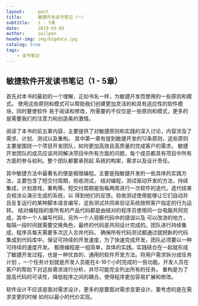 ```yaml
---
layout:     post
title:      敏捷开发读书笔记（一）
subtitle:   1 - 5章
date:       2019-03-03
author:     zwilpan
header-img: img/bigdata.jpg
catalog: true
tags:
    - 读书笔记
---
```



## 敏捷软件开发读书笔记（1 - 5章）


  首先对本书的最初的一个理解，正如书名一样，为敏捷开发而使用的一些原则和模式。
使用这些原则和模式可以帮助我们创建更加灵活的和具有适应性的软件模块，同时要使软件
易于阅读和修改，所需要的不仅仅是一些原则和模式，更多的是需要我们的注意力和创造美的激情。  

阅读了本书的前五章内容，主要提供了对敏捷原则和实践的深入讨论，内容涉及了需求、计划、测试以及重构。
其中第一章有提到敏捷开发的12条原则，这些原则主要是围绕一个项目开发团队，如何更加高效且高质量的完成客户的需求。
敏捷开发团队的成员应该共同解决项目中所有方面的问题，每个成员都具有项目中所有方面的参与权利。整个团队都要承担起
系统的构架，需求以及设计责任。

其中敏捷方法中最著名的便是极限编程。主要是指敏捷开发的一些具体的实践方法，主要包含了短交付周期，验收测试，
结对编程，测试驱动开发的方法，持续集成，计划游戏，重构等。短交付周期是指每两周进行一次软件的迭代，迭代结束合规涉众演示生成的系统，以
得到他们的反馈。验收测试使用能够让它们自动并且反复运行的某种脚本语言编写，这些测试共同来验证系统按照客户指定的行为运转。
结对编程指的是所有的产品代码都是由结对的程序员使用同一台电脑共同完成，其中一个人编写代码，另外一个人观察代码中的错误以及
可以改进的地方，每隔一段时间就需要交换角色，最终的代码是共同设计完成的。团队进行持续集成，程序员每天需要多次迁入合并代码，
确保所有代码测试都通过就把新的代码集成到代码库中。保证可持续的开发速度，为了快速完成开发，团队必须要以一种可持续的速度开发。
极限编程是一组简单，具体的实践。实践结合在一起就形成了敏捷开发过程，也是一种优良的、通用的软件开发方法。将用户需求拆分成任务计划
，一个任务计划就是开发人员能在4-16个小时完成的一些功能。开发人员在客户的帮助下对这些需求进行分析，并尽可能完全列出所有的任务。
重构是为了提高代码的可读性，降低程序之间的耦合。使得程序更加容易扩展和修改。
    
软件设计不应该是面对需求设计，更多的是要面对需求变更设计。要考虑的是在需求变更的时候
如何以最小的代价实现。
